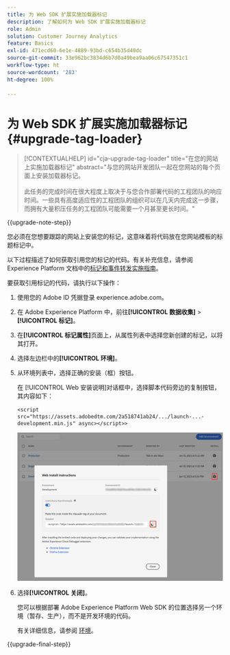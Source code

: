 ```yaml
---
title: 为 Web SDK 扩展实施加载器标记
description: 了解如何为 Web SDK 扩展实施加载器标记
role: Admin
solution: Customer Journey Analytics
feature: Basics
exl-id: 471ecd60-6e1e-4889-93bd-c654b35d40dc
source-git-commit: 33e962bc3834d6b7d0a49bea9aa06c67547351c1
workflow-type: ht
source-wordcount: '283'
ht-degree: 100%

---
```


# 为 Web SDK 扩展实施加载器标记 {#upgrade-tag-loader}

<!-- markdownlint-disable MD034 -->

>[!CONTEXTUALHELP]
>id="cja-upgrade-tag-loader"
>title="在您的网站上实施加载器标记"
>abstract="与您的网站开发团队一起在您网站的每个页面上安装加载器标记。<br><br>此任务的完成时间在很大程度上取决于与您合作部署代码的工程团队的响应时间。一些具有高度适应性的工程团队的组织可以在几天内完成这一步骤，而拥有大量积压任务的工程团队可能需要一个月甚至更长时间。"

<!-- markdownlint-enable MD034 -->

{{upgrade-note-step}}

您必须在您想要跟踪的网站上安装您的标记，这意味着将代码放在您网站模板的标题标记中。

以下过程描述了如何获取引用您的标记的代码。有关补充信息，请参阅 Experience Platform 文档中的[标记和事件转发实施指南](https://experienceleague.adobe.com/zh-hans/docs/experience-platform/tags/get-started/implementation-guides)。

要获取引用标记的代码，请执行以下操作：

1. 使用您的 Adobe ID 凭据登录 experience.adobe.com。

1. 在 Adobe Experience Platform 中，前往&#x200B;**[!UICONTROL 数据收集]** > **[!UICONTROL 标记]**。

1. 在&#x200B;**[!UICONTROL 标记属性]**&#x200B;页面上，从属性列表中选择您新创建的标记，以将其打开。

1. 选择左边栏中的&#x200B;**[!UICONTROL 环境]**。

1. 从环境列表中，选择正确的安装（框）按钮。

   在 [!UICONTROL Web 安装说明]对话框中，选择脚本代码旁边的复制按钮，其内容如下：

   ```
   <script src="https://assets.adobedtm.com/2a518741ab24/.../launch-...-development.min.js" async></script>>
   ```

   ![环境](assets/environment.png)

1. 选择&#x200B;**[!UICONTROL 关闭]**。

   您可以根据部署 Adobe Experience Platform Web SDK 的位置选择另一个环境（暂存、生产），而不是开发环境的代码。

   有关详细信息，请参阅 [环境](https://experienceleague.adobe.com/docs/experience-platform/tags/publish/environments/environments.html?)。

{{upgrade-final-step}}
